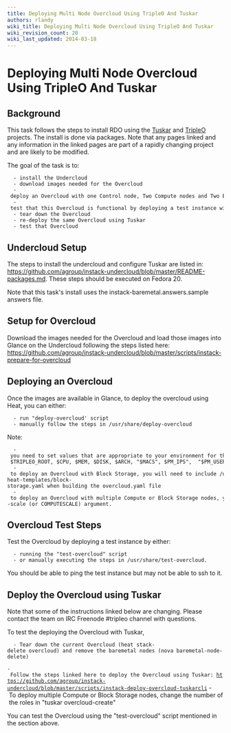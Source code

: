 ```yaml
---
title: Deploying Multi Node Overcloud Using TripleO And Tuskar
authors: rlandy
wiki_title: Deploying Multi Node Overcloud Using TripleO And Tuskar
wiki_revision_count: 20
wiki_last_updated: 2014-03-18
---
```


# Deploying Multi Node Overcloud Using TripleO And Tuskar

## Background

This task follows the steps to install RDO using the [Tuskar](//wiki.openstack.org/wiki/TripleO/Tuskar) and [TripleO](//wiki.openstack.org/wiki/TripleO) projects. The install is done via packages. Note that any pages linked and any information in the linked pages are part of a rapidly changing project and are likely to be modified.

The goal of the task is to:

      - install the Undercloud
      - download images needed for the Overcloud
      - deploy an Overcloud with one Control node, Two Compute nodes and Two Block Storage nodes using Heat
      - test that this Overcloud is functional by deploying a test instance within it
      - tear down the Overcloud
      - re-deploy the same Overcloud using Tuskar
      - test that Overcloud

## Undercloud Setup

The steps to install the undercloud and configure Tuskar are listed in: <https://github.com/agroup/instack-undercloud/blob/master/README-packages.md>. These steps should be executed on Fedora 20.

Note that this task's install uses the instack-baremetal.answers.sample answers file.

## Setup for Overcloud

Download the images needed for the Overcloud and load those images into Glance on the Undercloud following the steps listed here: <https://github.com/agroup/instack-undercloud/blob/master/scripts/instack-prepare-for-overcloud>

## Deploying an Overcloud

Once the images are available in Glance, to deploy the overcloud using Heat, you can either:

      - run "deploy-overcloud' script 
      - manually follow the steps in /usr/share/deploy-overcloud

Note:

      - you need to set values that are appropriate to your environment for the environment variables used deploying the Overcloud:  - $TRIPLEO_ROOT, $CPU, $MEM, $DISK, $ARCH, "$MACS", $PM_IPS",  "$PM_USERS",  "$PM_PASSWORDS", $NeutronPublicInterface, $OVERCLOUD_LIBVIRT_TYPE
      - to deploy an Overcloud with Block Storage, you will need to include /usr/share/tripleo-heat-templates/block-storage.yaml when building the overcloud.yaml file
      - to deploy an Overcloud with multiple Compute or Block Storage nodes, you need to modify the --scale (or COMPUTESCALE) argument.

## Overcloud Test Steps

Test the Overcloud by deploying a test instance by either:

      - running the "test-overcloud" script
      - or manually executing the steps in /usr/share/test-overcloud.

You should be able to ping the test instance but may not be able to ssh to it.

## Deploy the Overcloud using Tuskar

Note that some of the instructions linked below are changing. Please contact the team on IRC Freenode #tripleo channel with questions.

To test the deploying the Overcloud with Tuskar,

      - Tear down the current Overcloud (heat stack-delete overcloud) and remove the baremetal nodes (nova baremetal-node-delete)
`- Follow the steps linked here to deploy the Overcloud using Tuskar: `[`https://github.com/agroup/instack-undercloud/blob/master/scripts/instack-deploy-overcloud-tuskarcli`](https://github.com/agroup/instack-undercloud/blob/master/scripts/instack-deploy-overcloud-tuskarcli)
      - To deploy multiple Compute or Block Storage nodes, change the number of the roles in "tuskar overcloud-create"

You can test the Overcloud using the "test-overcloud" script mentioned in the section above.
